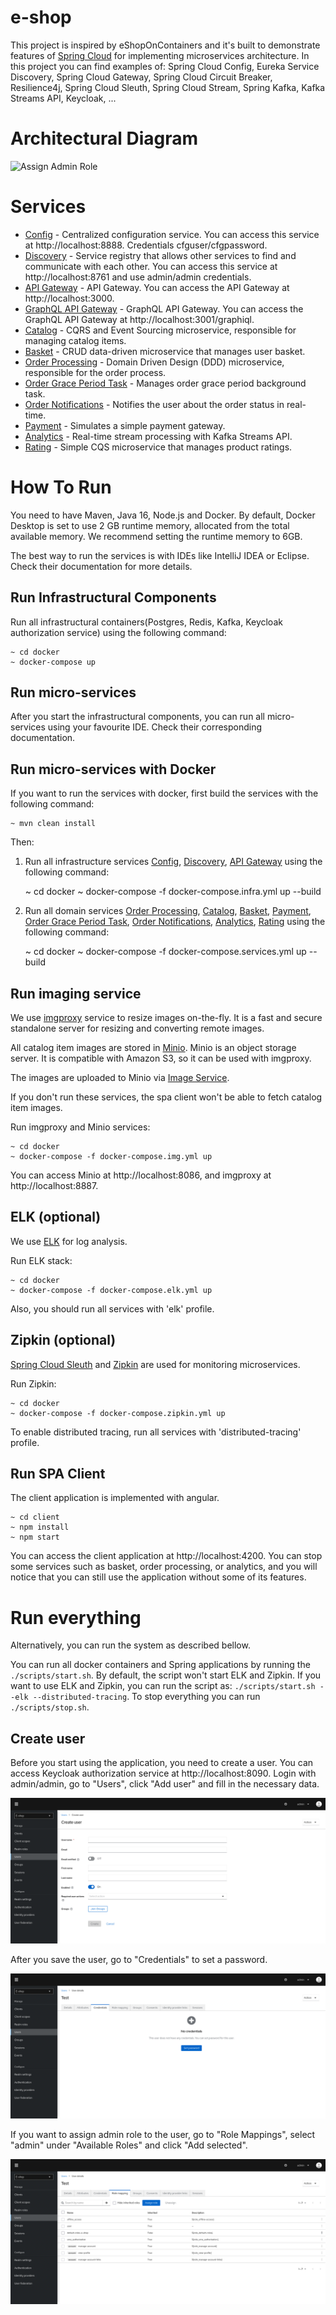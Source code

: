 # e-shop

This project is inspired by eShopOnContainers and it's built to demonstrate features of [Spring Cloud](https://spring.io/projects/spring-cloud) for 
implementing microservices architecture. In this project you can find examples of: Spring Cloud Config,
Eureka Service Discovery, Spring Cloud Gateway, Spring Cloud Circuit Breaker, Resilience4j, Spring Cloud Sleuth, 
Spring Cloud Stream, Spring Kafka, Kafka Streams API, Keycloak, ...

# Architectural Diagram
![Assign Admin Role](docs/architecture/container-diagram.png)

# Services
- [Config](infrastructure/config) - Centralized configuration service. You can access this service at 
  http://localhost:8888. Credentials cfguser/cfgpassword.
- [Discovery](infrastructure/discovery) - Service registry that allows other services to find and communicate with each 
  other. You can access this service at http://localhost:8761 and use admin/admin credentials.
- [API Gateway](infrastructure/gateway) - API Gateway. You can access the API Gateway at http://localhost:3000.
- [GraphQL API Gateway](infrastructure/gql-gateway) - GraphQL API Gateway. You can access the GraphQL API Gateway at http://localhost:3001/graphiql.
- [Catalog](services/catalog) - CQRS and Event Sourcing microservice, responsible for managing catalog items.
- [Basket](services/basket) - CRUD data-driven microservice that manages user basket.
- [Order Processing](services/order-processing) - Domain Driven Design (DDD) microservice, responsible for 
  the order process.
- [Order Grace Period Task](services/order-grace-period-task) - Manages order grace period background task.
- [Order Notifications](services/order-notifications) - Notifies the user about the order status in real-time.
- [Payment](services/payment) - Simulates a simple payment gateway.
- [Analytics](services/analytics) - Real-time stream processing with Kafka Streams API.
- [Rating](services/rating) - Simple CQS microservice that manages product ratings.

# How To Run
You need to have Maven, Java 16, Node.js and Docker. By default, Docker Desktop is set to use 2 GB runtime memory, 
allocated from the total available memory. We recommend setting the runtime memory to 6GB.

The best way to run the services is with IDEs like IntelliJ IDEA or Eclipse. Check their documentation for more details.

## Run Infrastructural Components
Run all infrastructural containers(Postgres, Redis, Kafka, Keycloak authorization service) using the following command:

    ~ cd docker
    ~ docker-compose up

## Run micro-services
After you start the infrastructural components, you can run all micro-services using your 
favourite IDE. Check their corresponding documentation.

## Run micro-services with Docker
If you want to run the services with docker, first build the services with the following command:

    ~ mvn clean install

Then:
1. Run all infrastructure services [Config](infrastructure/config), [Discovery](infrastructure/discovery), 
[API Gateway](infrastructure/gateway) using the following command:


    ~ cd docker
    ~ docker-compose -f docker-compose.infra.yml up --build


2. Run all domain services [Order Processing](services/order-processing), [Catalog](services/catalog),
[Basket](services/basket), [Payment](services/payment), [Order Grace Period Task](services/order-grace-period-task),
[Order Notifications](services/order-notifications), [Analytics](services/analytics), [Rating](services/rating) using the following command:


    ~ cd docker
    ~ docker-compose -f docker-compose.services.yml up --build


## Run imaging service

We use [imgproxy](https://imgproxy.net/) service to resize images on-the-fly. It is a fast and secure standalone server 
for resizing and converting remote images.

All catalog item images are stored in [Minio](https://github.com/minio/minio). Minio is an object storage server. It is 
compatible with Amazon S3, so it can be used with imgproxy.

The images are uploaded to Minio via [Image Service](infrastructure/image-service).

If you don't run these services, the spa client won't be able to fetch catalog item images.

Run imgproxy and Minio services:

    ~ cd docker
    ~ docker-compose -f docker-compose.img.yml up

You can access Minio at http://localhost:8086, and imgproxy at http://localhost:8887.

## ELK (optional)
We use [ELK](https://www.elastic.co/what-is/elk-stack) for log analysis.

Run ELK stack:

    ~ cd docker
    ~ docker-compose -f docker-compose.elk.yml up

Also, you should run all services with 'elk' profile.

## Zipkin (optional)
[Spring Cloud Sleuth](https://spring.io/projects/spring-cloud-sleuth) and [Zipkin](https://zipkin.io/) are used for 
monitoring microservices.

Run Zipkin:

    ~ cd docker
    ~ docker-compose -f docker-compose.zipkin.yml up

To enable distributed tracing, run all services with 'distributed-tracing' profile. 

## Run SPA Client
The client application is implemented with angular.

    ~ cd client
    ~ npm install
    ~ npm start

You can access the client application at http://localhost:4200. You can stop some services such as basket, order 
processing, or analytics, and you will notice that you can still use the application without some of its features.

# Run everything
Alternatively, you can run the system as described bellow.

You can run all docker containers and Spring applications by running the `./scripts/start.sh`. By default, the script
won't start ELK and Zipkin. If you want to use ELK and Zipkin, you can run the script as:
`./scripts/start.sh --elk --distributed-tracing`. To stop everything you can run `./scripts/stop.sh`.

## Create user
Before you start using the application, you need to create a user. You can access Keycloak authorization service at
http://localhost:8090. Login with admin/admin, go to "Users", click "Add user" and fill in the necessary data.

![Add User](docs/images/add-user.png)

After you save the user, go to "Credentials" to set a password.

![Set Password](docs/images/set-password.png)

If you want to assign admin role to the user, go to "Role Mappings", select "admin" under "Available Roles" and click
"Add selected".

![Assign Admin Role](docs/images/assign-admin-role.png)
